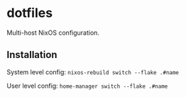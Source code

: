 # dotfiles

Multi-host NixOS configuration.

## Installation

System level config:
`nixos-rebuild switch --flake .#name`

User level config:
`home-manager switch --flake .#name`

